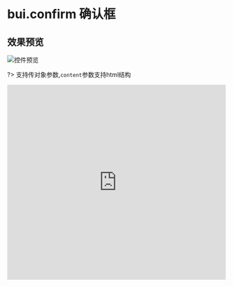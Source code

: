 # bui.confirm 确认框


## 效果预览
![控件预览](http://www.easybui.com/static/images/controls/bui-confirm_low.gif)

?> 支持传对象参数,`content`参数支持html结构

<iframe width="100%" height="450" src="https://code.hcharts.cn/easybui/CHZLwL/1/share/result,js,html,css" allowfullscreen="allowfullscreen" frameborder="0"></iframe>
